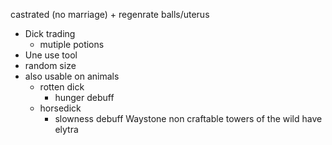 castrated (no marriage) + regenrate balls/uterus
 - Dick trading
	 - mutiple potions
 - Une use tool
 - random size
 - also usable on animals
	 - rotten dick
		 - hunger debuff
	 - horsedick
		 - slowness debuff
Waystone non craftable
towers of the wild have elytra